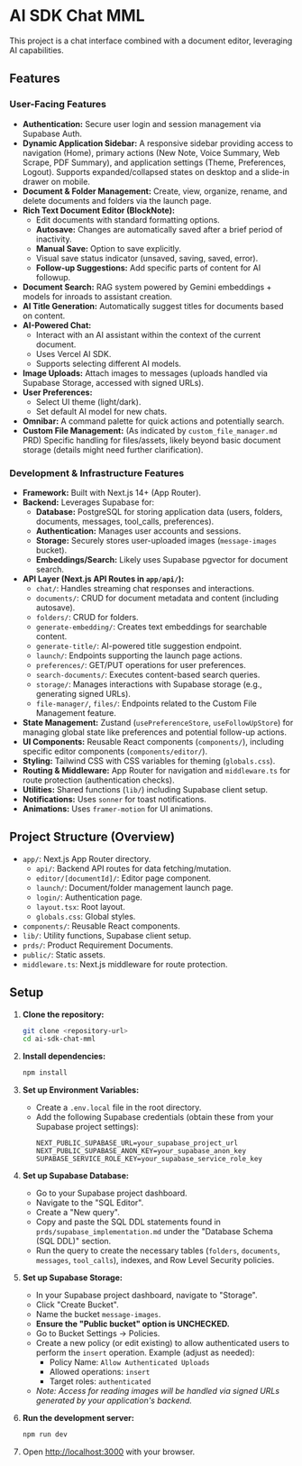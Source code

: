 # AI SDK Chat MML

This project is a chat interface combined with a document editor, leveraging AI capabilities.

## Features

### User-Facing Features

*   **Authentication:** Secure user login and session management via Supabase Auth.
*   **Dynamic Application Sidebar:** A responsive sidebar providing access to navigation (Home), primary actions (New Note, Voice Summary, Web Scrape, PDF Summary), and application settings (Theme, Preferences, Logout). Supports expanded/collapsed states on desktop and a slide-in drawer on mobile.
*   **Document & Folder Management:** Create, view, organize, rename, and delete documents and folders via the launch page.
*   **Rich Text Document Editor (BlockNote):** 
    *   Edit documents with standard formatting options.
    *   **Autosave:** Changes are automatically saved after a brief period of inactivity.
    *   **Manual Save:** Option to save explicitly.
    *   Visual save status indicator (unsaved, saving, saved, error).
    *   **Follow-up Suggestions:** Add specific parts of content for AI followup.
*   **Document Search:** RAG system powered by Gemini embeddings + models for inroads to assistant creation.
*   **AI Title Generation:** Automatically suggest titles for documents based on content.
*   **AI-Powered Chat:** 
    *   Interact with an AI assistant within the context    of the current document.
    *   Uses Vercel AI SDK.
    *   Supports selecting different AI models.
*   **Image Uploads:** Attach images to messages (uploads handled via Supabase Storage, accessed with signed URLs).
*   **User Preferences:** 
    *   Select UI theme (light/dark).
    *   Set default AI model for new chats.
*   **Omnibar:** A command palette for quick actions and potentially search.
*   **Custom File Management:** (As indicated by `custom_file_manager.md` PRD) Specific handling for files/assets, likely beyond basic document storage (details might need further clarification).

### Development & Infrastructure Features

*   **Framework:** Built with Next.js 14+ (App Router).
*   **Backend:** Leverages Supabase for:
    *   **Database:** PostgreSQL for storing application data (users, folders, documents, messages, tool_calls, preferences).
    *   **Authentication:** Manages user accounts and sessions.
    *   **Storage:** Securely stores user-uploaded images (`message-images` bucket).
    *   **Embeddings/Search:** Likely uses Supabase pgvector for document search.
*   **API Layer (Next.js API Routes in `app/api/`):**
    *   `chat/`: Handles streaming chat responses and interactions.
    *   `documents/`: CRUD for document metadata and content (including autosave).
    *   `folders/`: CRUD for folders.
    *   `generate-embedding/`: Creates text embeddings for searchable content.
    *   `generate-title/`: AI-powered title suggestion endpoint.
    *   `launch/`: Endpoints supporting the launch page actions.
    *   `preferences/`: GET/PUT operations for user preferences.
    *   `search-documents/`: Executes content-based search queries.
    *   `storage/`: Manages interactions with Supabase storage (e.g., generating signed URLs).
    *   `file-manager/`, `files/`: Endpoints related to the Custom File Management feature.
*   **State Management:** Zustand (`usePreferenceStore`, `useFollowUpStore`) for managing global state like preferences and potential follow-up actions.
*   **UI Components:** Reusable React components (`components/`), including specific editor components (`components/editor/`).
*   **Styling:** Tailwind CSS with CSS variables for theming (`globals.css`).
*   **Routing & Middleware:** App Router for navigation and `middleware.ts` for route protection (authentication checks).
*   **Utilities:** Shared functions (`lib/`) including Supabase client setup.
*   **Notifications:** Uses `sonner` for toast notifications.
*   **Animations:** Uses `framer-motion` for UI animations.

## Project Structure (Overview)

*   `app/`: Next.js App Router directory.
    *   `api/`: Backend API routes for data fetching/mutation.
    *   `editor/[documentId]/`: Editor page component.
    *   `launch/`: Document/folder management launch page.
    *   `login/`: Authentication page.
    *   `layout.tsx`: Root layout.
    *   `globals.css`: Global styles.
*   `components/`: Reusable React components.
*   `lib/`: Utility functions, Supabase client setup.
*   `prds/`: Product Requirement Documents.
*   `public/`: Static assets.
*   `middleware.ts`: Next.js middleware for route protection.

## Setup

1.  **Clone the repository:**
    ```bash
    git clone <repository-url>
    cd ai-sdk-chat-mml
    ```

2.  **Install dependencies:**
    ```bash
    npm install
    ```

3.  **Set up Environment Variables:**
    *   Create a `.env.local` file in the root directory.
    *   Add the following Supabase credentials (obtain these from your Supabase project settings):
        ```env
        NEXT_PUBLIC_SUPABASE_URL=your_supabase_project_url
        NEXT_PUBLIC_SUPABASE_ANON_KEY=your_supabase_anon_key
        SUPABASE_SERVICE_ROLE_KEY=your_supabase_service_role_key
        ```

4.  **Set up Supabase Database:**
    *   Go to your Supabase project dashboard.
    *   Navigate to the "SQL Editor".
    *   Create a "New query".
    *   Copy and paste the SQL DDL statements found in `prds/supabase_implementation.md` under the "Database Schema (SQL DDL)" section.
    *   Run the query to create the necessary tables (`folders`, `documents`, `messages`, `tool_calls`), indexes, and Row Level Security policies.

5.  **Set up Supabase Storage:**
    *   In your Supabase project dashboard, navigate to "Storage".
    *   Click "Create Bucket".
    *   Name the bucket `message-images`.
    *   **Ensure the "Public bucket" option is UNCHECKED.**
    *   Go to Bucket Settings -> Policies.
    *   Create a new policy (or edit existing) to allow authenticated users to perform the `insert` operation. Example (adjust as needed):
        *   Policy Name: `Allow Authenticated Uploads`
        *   Allowed operations: `insert`
        *   Target roles: `authenticated`
    *   *Note: Access for reading images will be handled via signed URLs generated by your application's backend.* 

6.  **Run the development server:**
    ```bash
    npm run dev
    ```

7.  Open [http://localhost:3000](http://localhost:3000) with your browser.